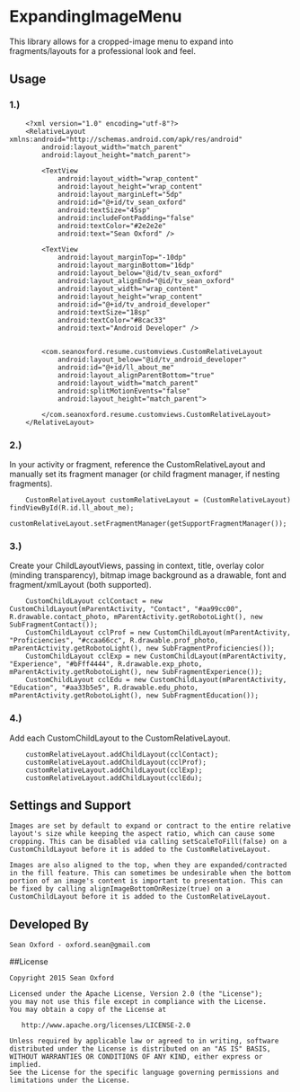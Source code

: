 # ExpandingImageMenu
This library allows for a cropped-image menu to expand into fragments/layouts for a professional look and feel.


## Usage

### 1.)

		<?xml version="1.0" encoding="utf-8"?>
		<RelativeLayout xmlns:android="http://schemas.android.com/apk/res/android"
			android:layout_width="match_parent"
			android:layout_height="match_parent">

			<TextView
				android:layout_width="wrap_content"
				android:layout_height="wrap_content"
				android:layout_marginLeft="5dp"
				android:id="@+id/tv_sean_oxford"
				android:textSize="45sp"
				android:includeFontPadding="false"
				android:textColor="#2e2e2e"
				android:text="Sean Oxford" />

			<TextView
				android:layout_marginTop="-10dp"
				android:layout_marginBottom="16dp"
				android:layout_below="@id/tv_sean_oxford"
				android:layout_alignEnd="@id/tv_sean_oxford"
				android:layout_width="wrap_content"
				android:layout_height="wrap_content"
				android:id="@+id/tv_android_developer"
				android:textSize="18sp"
				android:textColor="#8cac33"
				android:text="Android Developer" />


			<com.seanoxford.resume.customviews.CustomRelativeLayout
				android:layout_below="@id/tv_android_developer"
				android:id="@+id/ll_about_me"
				android:layout_alignParentBottom="true"
				android:layout_width="match_parent"
				android:splitMotionEvents="false"
				android:layout_height="match_parent">

			</com.seanoxford.resume.customviews.CustomRelativeLayout>
		</RelativeLayout>


### 2.)


In your activity or fragment, reference the CustomRelativeLayout and manually set its fragment manager (or child fragment manager, if nesting fragments).


        CustomRelativeLayout customRelativeLayout = (CustomRelativeLayout) findViewById(R.id.ll_about_me);
        customRelativeLayout.setFragmentManager(getSupportFragmentManager());
		

### 3.)

Create your ChildLayoutViews, passing in context, title, overlay color (minding transparency), bitmap image background as a drawable, font and fragment/xmlLayout (both supported).


        CustomChildLayout cclContact = new CustomChildLayout(mParentActivity, "Contact", "#aa99cc00", R.drawable.contact_photo, mParentActivity.getRobotoLight(), new SubFragmentContact());
        CustomChildLayout cclProf = new CustomChildLayout(mParentActivity, "Proficiencies", "#ccaa66cc", R.drawable.prof_photo, mParentActivity.getRobotoLight(), new SubFragmentProficiencies());
        CustomChildLayout cclExp = new CustomChildLayout(mParentActivity, "Experience", "#bFff4444", R.drawable.exp_photo, mParentActivity.getRobotoLight(), new SubFragmentExperience());
        CustomChildLayout cclEdu = new CustomChildLayout(mParentActivity, "Education", "#aa33b5e5", R.drawable.edu_photo, mParentActivity.getRobotoLight(), new SubFragmentEducation());



### 4.)

Add each CustomChildLayout to the CustomRelativeLayout.


        customRelativeLayout.addChildLayout(cclContact);
        customRelativeLayout.addChildLayout(cclProf);
        customRelativeLayout.addChildLayout(cclExp);
        customRelativeLayout.addChildLayout(cclEdu);



## Settings and Support

	Images are set by default to expand or contract to the entire relative layout's size while keeping the aspect ratio, which can cause some cropping. This can be disabled via calling setScaleToFill(false) on a CustomChildLayout before it is added to the CustomRelativeLayout.

	Images are also aligned to the top, when they are expanded/contracted in the fill feature. This can sometimes be undesirable when the bottom portion of an image's content is important to presentation. This can be fixed by calling alignImageBottomOnResize(true) on a CustomChildLayout before it is added to the CustomRelativeLayout.


## Developed By

	Sean Oxford - oxford.sean@gmail.com


##License

    Copyright 2015 Sean Oxford

    Licensed under the Apache License, Version 2.0 (the "License");
    you may not use this file except in compliance with the License.
    You may obtain a copy of the License at

       http://www.apache.org/licenses/LICENSE-2.0

    Unless required by applicable law or agreed to in writing, software
    distributed under the License is distributed on an "AS IS" BASIS,
    WITHOUT WARRANTIES OR CONDITIONS OF ANY KIND, either express or implied.
    See the License for the specific language governing permissions and
    limitations under the License.

